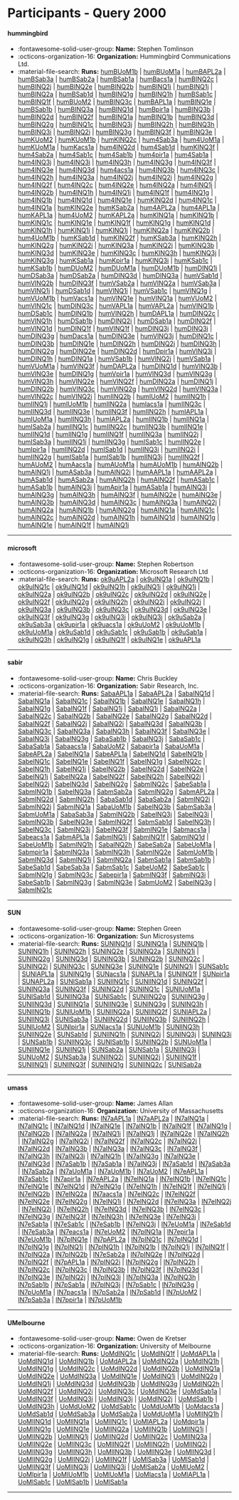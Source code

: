 # Participants - Query 2000 

#### hummingbird
 - :fontawesome-solid-user-group: **Name:** Stephen Tomlinson
 - :octicons-organization-16: **Organization:** Hummingbird Communications Ltd.
 - :material-file-search: **Runs:** [humBUoM1b](./runs.md#humbuom1b) | [humBUoM1a](./runs.md#humbuom1a) | [humBAPL2a](./runs.md#humbapl2a) | [humBSab3a](./runs.md#humbsab3a) | [humBSab2a](./runs.md#humbsab2a) | [humBSab1a](./runs.md#humbsab1a) | [humBacs1a](./runs.md#humbacs1a) | [humBINQ2c](./runs.md#humbinq2c) | [humBINQ2j](./runs.md#humbinq2j) | [humBINQ2e](./runs.md#humbinq2e) | [humBINQ2b](./runs.md#humbinq2b) | [humBINQ1i](./runs.md#humbinq1i) | [humBINQ1j](./runs.md#humbinq1j) | [humBINQ2a](./runs.md#humbinq2a) | [humBSab1d](./runs.md#humbsab1d) | [humBINQ1g](./runs.md#humbinq1g) | [humBINQ1h](./runs.md#humbinq1h) | [humBSab1c](./runs.md#humbsab1c) | [humBINQ1f](./runs.md#humbinq1f) | [humBUoM2](./runs.md#humbuom2) | [humBINQ3c](./runs.md#humbinq3c) | [humBAPL1a](./runs.md#humbapl1a) | [humBINQ1e](./runs.md#humbinq1e) | [humBSab1b](./runs.md#humbsab1b) | [humBINQ3a](./runs.md#humbinq3a) | [humBINQ1d](./runs.md#humbinq1d) | [humBpir1a](./runs.md#humbpir1a) | [humBINQ3b](./runs.md#humbinq3b) | [humBINQ2d](./runs.md#humbinq2d) | [humBINQ2f](./runs.md#humbinq2f) | [humBINQ1a](./runs.md#humbinq1a) | [humBINQ1b](./runs.md#humbinq1b) | [humBINQ3d](./runs.md#humbinq3d) | [humBINQ2g](./runs.md#humbinq2g) | [humBINQ1c](./runs.md#humbinq1c) | [humBINQ3j](./runs.md#humbinq3j) | [humBINQ2h](./runs.md#humbinq2h) | [humBINQ3h](./runs.md#humbinq3h) | [humBINQ3i](./runs.md#humbinq3i) | [humBINQ2i](./runs.md#humbinq2i) | [humBINQ3g](./runs.md#humbinq3g) | [humBINQ3f](./runs.md#humbinq3f) | [humBINQ3e](./runs.md#humbinq3e) | [humKUoM2](./runs.md#humkuom2) | [humKUoM1b](./runs.md#humkuom1b) | [humKINQ2c](./runs.md#humkinq2c) | [hum4Sab3a](./runs.md#hum4sab3a) | [hum4UoM1a](./runs.md#hum4uom1a) | [humKUoM1a](./runs.md#humkuom1a) | [humKacs1a](./runs.md#humkacs1a) | [hum4INQ2d](./runs.md#hum4inq2d) | [hum4Sab1d](./runs.md#hum4sab1d) | [humKINQ3f](./runs.md#humkinq3f) | [hum4Sab2a](./runs.md#hum4sab2a) | [hum4Sab1c](./runs.md#hum4sab1c) | [hum4Sab1b](./runs.md#hum4sab1b) | [hum4pir1a](./runs.md#hum4pir1a) | [hum4Sab1a](./runs.md#hum4sab1a) | [hum4INQ3j](./runs.md#hum4inq3j) | [hum4INQ3i](./runs.md#hum4inq3i) | [hum4INQ3h](./runs.md#hum4inq3h) | [hum4INQ3g](./runs.md#hum4inq3g) | [hum4INQ3f](./runs.md#hum4inq3f) | [hum4INQ3e](./runs.md#hum4inq3e) | [hum4INQ3d](./runs.md#hum4inq3d) | [hum4acs1a](./runs.md#hum4acs1a) | [hum4INQ3b](./runs.md#hum4inq3b) | [hum4INQ3c](./runs.md#hum4inq3c) | [hum4INQ2h](./runs.md#hum4inq2h) | [hum4INQ3a](./runs.md#hum4inq3a) | [hum4INQ2j](./runs.md#hum4inq2j) | [hum4INQ2i](./runs.md#hum4inq2i) | [hum4INQ2g](./runs.md#hum4inq2g) | [hum4INQ2f](./runs.md#hum4inq2f) | [hum4INQ2c](./runs.md#hum4inq2c) | [hum4INQ2e](./runs.md#hum4inq2e) | [hum4INQ2a](./runs.md#hum4inq2a) | [hum4INQ1j](./runs.md#hum4inq1j) | [hum4INQ2b](./runs.md#hum4inq2b) | [hum4INQ1h](./runs.md#hum4inq1h) | [hum4INQ1i](./runs.md#hum4inq1i) | [hum4INQ1f](./runs.md#hum4inq1f) | [hum4INQ1g](./runs.md#hum4inq1g) | [hum4INQ1b](./runs.md#hum4inq1b) | [hum4INQ1d](./runs.md#hum4inq1d) | [hum4INQ1e](./runs.md#hum4inq1e) | [humKINQ2d](./runs.md#humkinq2d) | [hum4INQ1c](./runs.md#hum4inq1c) | [hum4INQ1a](./runs.md#hum4inq1a) | [humKINQ2e](./runs.md#humkinq2e) | [humKSab2a](./runs.md#humksab2a) | [hum4APL2a](./runs.md#hum4apl2a) | [hum4APL1a](./runs.md#hum4apl1a) | [humKAPL1a](./runs.md#humkapl1a) | [hum4UoM2](./runs.md#hum4uom2) | [humKAPL2a](./runs.md#humkapl2a) | [humKINQ1a](./runs.md#humkinq1a) | [humKINQ1b](./runs.md#humkinq1b) | [humKINQ1c](./runs.md#humkinq1c) | [humKINQ1e](./runs.md#humkinq1e) | [humKINQ1f](./runs.md#humkinq1f) | [humKINQ1g](./runs.md#humkinq1g) | [humKINQ1d](./runs.md#humkinq1d) | [humKINQ1h](./runs.md#humkinq1h) | [humKINQ1i](./runs.md#humkinq1i) | [humKINQ1j](./runs.md#humkinq1j) | [humKINQ2a](./runs.md#humkinq2a) | [humKINQ2b](./runs.md#humkinq2b) | [hum4UoM1b](./runs.md#hum4uom1b) | [humKSab1d](./runs.md#humksab1d) | [humKINQ2f](./runs.md#humkinq2f) | [humKSab3a](./runs.md#humksab3a) | [humKINQ2h](./runs.md#humkinq2h) | [humKINQ2g](./runs.md#humkinq2g) | [humKINQ2i](./runs.md#humkinq2i) | [humKINQ3a](./runs.md#humkinq3a) | [humKINQ2j](./runs.md#humkinq2j) | [humKINQ3b](./runs.md#humkinq3b) | [humKINQ3d](./runs.md#humkinq3d) | [humKINQ3e](./runs.md#humkinq3e) | [humKINQ3c](./runs.md#humkinq3c) | [humKINQ3h](./runs.md#humkinq3h) | [humKINQ3j](./runs.md#humkinq3j) | [humKINQ3g](./runs.md#humkinq3g) | [humKSab1a](./runs.md#humksab1a) | [humKpir1a](./runs.md#humkpir1a) | [humKINQ3i](./runs.md#humkinq3i) | [humKSab1c](./runs.md#humksab1c) | [humKSab1b](./runs.md#humksab1b) | [humDUoM2](./runs.md#humduom2) | [humDUoM1a](./runs.md#humduom1a) | [humDUoM1b](./runs.md#humduom1b) | [humDINQ1i](./runs.md#humdinq1i) | [humDSab3a](./runs.md#humdsab3a) | [humDSab2a](./runs.md#humdsab2a) | [humDINQ3d](./runs.md#humdinq3d) | [humDINQ3a](./runs.md#humdinq3a) | [humVSab1d](./runs.md#humvsab1d) | [humVINQ2b](./runs.md#humvinq2b) | [humDINQ3f](./runs.md#humdinq3f) | [humVSab2a](./runs.md#humvsab2a) | [humVINQ2a](./runs.md#humvinq2a) | [humVSab3a](./runs.md#humvsab3a) | [humVINQ1j](./runs.md#humvinq1j) | [humDSab1d](./runs.md#humdsab1d) | [humVINQ1i](./runs.md#humvinq1i) | [humVSab1c](./runs.md#humvsab1c) | [humVINQ1g](./runs.md#humvinq1g) | [humVUoM1b](./runs.md#humvuom1b) | [humVacs1a](./runs.md#humvacs1a) | [humVINQ1e](./runs.md#humvinq1e) | [humVINQ1a](./runs.md#humvinq1a) | [humVUoM2](./runs.md#humvuom2) | [humVINQ1c](./runs.md#humvinq1c) | [humDINQ3c](./runs.md#humdinq3c) | [humVAPL1a](./runs.md#humvapl1a) | [humVAPL2a](./runs.md#humvapl2a) | [humVINQ1b](./runs.md#humvinq1b) | [humDSab1c](./runs.md#humdsab1c) | [humDINQ1b](./runs.md#humdinq1b) | [humVINQ2h](./runs.md#humvinq2h) | [humDAPL1a](./runs.md#humdapl1a) | [humDINQ2c](./runs.md#humdinq2c) | [humVINQ1h](./runs.md#humvinq1h) | [humDSab1b](./runs.md#humdsab1b) | [humDINQ2i](./runs.md#humdinq2i) | [humDSab1a](./runs.md#humdsab1a) | [humDINQ2f](./runs.md#humdinq2f) | [humVINQ1d](./runs.md#humvinq1d) | [humDINQ1f](./runs.md#humdinq1f) | [humVINQ1f](./runs.md#humvinq1f) | [humDINQ3j](./runs.md#humdinq3j) | [humDINQ3i](./runs.md#humdinq3i) | [humDINQ3g](./runs.md#humdinq3g) | [humDacs1a](./runs.md#humdacs1a) | [humDINQ3e](./runs.md#humdinq3e) | [humVINQ3j](./runs.md#humvinq3j) | [humDINQ1c](./runs.md#humdinq1c) | [humDINQ3b](./runs.md#humdinq3b) | [humDINQ1e](./runs.md#humdinq1e) | [humDINQ2h](./runs.md#humdinq2h) | [humDINQ2j](./runs.md#humdinq2j) | [humDINQ3h](./runs.md#humdinq3h) | [humDINQ2g](./runs.md#humdinq2g) | [humDINQ2e](./runs.md#humdinq2e) | [humDINQ2d](./runs.md#humdinq2d) | [humDpir1a](./runs.md#humdpir1a) | [humVINQ3i](./runs.md#humvinq3i) | [humDINQ1h](./runs.md#humdinq1h) | [humDINQ1a](./runs.md#humdinq1a) | [humVSab1b](./runs.md#humvsab1b) | [humVINQ2j](./runs.md#humvinq2j) | [humVSab1a](./runs.md#humvsab1a) | [humVUoM1a](./runs.md#humvuom1a) | [humVINQ3f](./runs.md#humvinq3f) | [humDAPL2a](./runs.md#humdapl2a) | [humDINQ1d](./runs.md#humdinq1d) | [humVINQ3b](./runs.md#humvinq3b) | [humVINQ3e](./runs.md#humvinq3e) | [humDINQ1g](./runs.md#humdinq1g) | [humVpir1a](./runs.md#humvpir1a) | [humVINQ3d](./runs.md#humvinq3d) | [humVINQ3g](./runs.md#humvinq3g) | [humVINQ3h](./runs.md#humvinq3h) | [humVINQ2e](./runs.md#humvinq2e) | [humVINQ2f](./runs.md#humvinq2f) | [humDINQ2a](./runs.md#humdinq2a) | [humDINQ1j](./runs.md#humdinq1j) | [humDINQ2b](./runs.md#humdinq2b) | [humVINQ3c](./runs.md#humvinq3c) | [humVINQ2g](./runs.md#humvinq2g) | [humVINQ2d](./runs.md#humvinq2d) | [humVINQ3a](./runs.md#humvinq3a) | [humVINQ2c](./runs.md#humvinq2c) | [humVINQ2i](./runs.md#humvinq2i) | [humIINQ2b](./runs.md#humiinq2b) | [humIUoM2](./runs.md#humiuom2) | [humIINQ1h](./runs.md#humiinq1h) | [humIINQ1j](./runs.md#humiinq1j) | [humIUoM1b](./runs.md#humiuom1b) | [humIINQ2a](./runs.md#humiinq2a) | [humIacs1a](./runs.md#humiacs1a) | [humIINQ3c](./runs.md#humiinq3c) | [humIINQ3d](./runs.md#humiinq3d) | [humIINQ3e](./runs.md#humiinq3e) | [humIINQ3f](./runs.md#humiinq3f) | [humIINQ2h](./runs.md#humiinq2h) | [humIAPL1a](./runs.md#humiapl1a) | [humIUoM1a](./runs.md#humiuom1a) | [humIINQ3h](./runs.md#humiinq3h) | [humIAPL2a](./runs.md#humiapl2a) | [humIINQ1b](./runs.md#humiinq1b) | [humIINQ1a](./runs.md#humiinq1a) | [humISab2a](./runs.md#humisab2a) | [humIINQ1c](./runs.md#humiinq1c) | [humIINQ2c](./runs.md#humiinq2c) | [humIINQ3b](./runs.md#humiinq3b) | [humIINQ1e](./runs.md#humiinq1e) | [humIINQ1d](./runs.md#humiinq1d) | [humIINQ1g](./runs.md#humiinq1g) | [humIINQ1f](./runs.md#humiinq1f) | [humIINQ3a](./runs.md#humiinq3a) | [humIINQ2j](./runs.md#humiinq2j) | [humISab3a](./runs.md#humisab3a) | [humIINQ1i](./runs.md#humiinq1i) | [humIINQ3g](./runs.md#humiinq3g) | [humISab1c](./runs.md#humisab1c) | [humIINQ2e](./runs.md#humiinq2e) | [humIpir1a](./runs.md#humipir1a) | [humIINQ2d](./runs.md#humiinq2d) | [humISab1d](./runs.md#humisab1d) | [humIINQ3i](./runs.md#humiinq3i) | [humIINQ2i](./runs.md#humiinq2i) | [humIINQ2g](./runs.md#humiinq2g) | [humISab1a](./runs.md#humisab1a) | [humISab1b](./runs.md#humisab1b) | [humIINQ3j](./runs.md#humiinq3j) | [humIINQ2f](./runs.md#humiinq2f) | [humAUoM2](./runs.md#humauom2) | [humAacs1a](./runs.md#humaacs1a) | [humAUoM1a](./runs.md#humauom1a) | [humAUoM1b](./runs.md#humauom1b) | [humAINQ2b](./runs.md#humainq2b) | [humAINQ1j](./runs.md#humainq1j) | [humASab3a](./runs.md#humasab3a) | [humAINQ2i](./runs.md#humainq2i) | [humAAPL1a](./runs.md#humaapl1a) | [humAAPL2a](./runs.md#humaapl2a) | [humASab1d](./runs.md#humasab1d) | [humASab2a](./runs.md#humasab2a) | [humAINQ2h](./runs.md#humainq2h) | [humAINQ2f](./runs.md#humainq2f) | [humASab1c](./runs.md#humasab1c) | [humASab1b](./runs.md#humasab1b) | [humAINQ3j](./runs.md#humainq3j) | [humApir1a](./runs.md#humapir1a) | [humASab1a](./runs.md#humasab1a) | [humAINQ3i](./runs.md#humainq3i) | [humAINQ3g](./runs.md#humainq3g) | [humAINQ3h](./runs.md#humainq3h) | [humAINQ3f](./runs.md#humainq3f) | [humAINQ2e](./runs.md#humainq2e) | [humAINQ3e](./runs.md#humainq3e) | [humAINQ3b](./runs.md#humainq3b) | [humAINQ3d](./runs.md#humainq3d) | [humAINQ3c](./runs.md#humainq3c) | [humAINQ3a](./runs.md#humainq3a) | [humAINQ2j](./runs.md#humainq2j) | [humAINQ2a](./runs.md#humainq2a) | [humAINQ1b](./runs.md#humainq1b) | [humAINQ2g](./runs.md#humainq2g) | [humAINQ1a](./runs.md#humainq1a) | [humAINQ1c](./runs.md#humainq1c) | [humAINQ2c](./runs.md#humainq2c) | [humAINQ2d](./runs.md#humainq2d) | [humAINQ1h](./runs.md#humainq1h) | [humAINQ1d](./runs.md#humainq1d) | [humAINQ1g](./runs.md#humainq1g) | [humAINQ1e](./runs.md#humainq1e) | [humAINQ1f](./runs.md#humainq1f) | [humAINQ1i](./runs.md#humainq1i)

---
#### microsoft
 - :fontawesome-solid-user-group: **Name:** Stephen Robertson
 - :octicons-organization-16: **Organization:** Microsoft Research Ltd
 - :material-file-search: **Runs:** [ok9uAPL2a](./runs.md#ok9uapl2a) | [ok9uINQ1a](./runs.md#ok9uinq1a) | [ok9uINQ1b](./runs.md#ok9uinq1b) | [ok9uINQ1c](./runs.md#ok9uinq1c) | [ok9uINQ1d](./runs.md#ok9uinq1d) | [ok9uINQ1h](./runs.md#ok9uinq1h) | [ok9uINQ1i](./runs.md#ok9uinq1i) | [ok9uINQ1j](./runs.md#ok9uinq1j) | [ok9uINQ2a](./runs.md#ok9uinq2a) | [ok9uINQ2b](./runs.md#ok9uinq2b) | [ok9uINQ2c](./runs.md#ok9uinq2c) | [ok9uINQ2d](./runs.md#ok9uinq2d) | [ok9uINQ2e](./runs.md#ok9uinq2e) | [ok9uINQ2f](./runs.md#ok9uinq2f) | [ok9uINQ2g](./runs.md#ok9uinq2g) | [ok9uINQ2h](./runs.md#ok9uinq2h) | [ok9uINQ2i](./runs.md#ok9uinq2i) | [ok9uINQ2j](./runs.md#ok9uinq2j) | [ok9uINQ3a](./runs.md#ok9uinq3a) | [ok9uINQ3b](./runs.md#ok9uinq3b) | [ok9uINQ3c](./runs.md#ok9uinq3c) | [ok9uINQ3d](./runs.md#ok9uinq3d) | [ok9uINQ3e](./runs.md#ok9uinq3e) | [ok9uINQ3f](./runs.md#ok9uinq3f) | [ok9uINQ3g](./runs.md#ok9uinq3g) | [ok9uINQ3i](./runs.md#ok9uinq3i) | [ok9uINQ3j](./runs.md#ok9uinq3j) | [ok9uSab2a](./runs.md#ok9usab2a) | [ok9uSab3a](./runs.md#ok9usab3a) | [ok9upir1a](./runs.md#ok9upir1a) | [ok9uacs1a](./runs.md#ok9uacs1a) | [ok9uUoM2](./runs.md#ok9uuom2) | [ok9uUoM1b](./runs.md#ok9uuom1b) | [ok9uUoM1a](./runs.md#ok9uuom1a) | [ok9uSab1d](./runs.md#ok9usab1d) | [ok9uSab1c](./runs.md#ok9usab1c) | [ok9uSab1b](./runs.md#ok9usab1b) | [ok9uSab1a](./runs.md#ok9usab1a) | [ok9uINQ3h](./runs.md#ok9uinq3h) | [ok9uINQ1g](./runs.md#ok9uinq1g) | [ok9uINQ1f](./runs.md#ok9uinq1f) | [ok9uINQ1e](./runs.md#ok9uinq1e) | [ok9uAPL1a](./runs.md#ok9uapl1a)

---
#### sabir
 - :fontawesome-solid-user-group: **Name:** Chris Buckley
 - :octicons-organization-16: **Organization:** Sabir Research, Inc.
 - :material-file-search: **Runs:** [SabaAPL1a](./runs.md#sabaapl1a) | [SabaAPL2a](./runs.md#sabaapl2a) | [SabaINQ1d](./runs.md#sabainq1d) | [SabaINQ1a](./runs.md#sabainq1a) | [SabaINQ1c](./runs.md#sabainq1c) | [SabaINQ1b](./runs.md#sabainq1b) | [SabaINQ1e](./runs.md#sabainq1e) | [SabaINQ1h](./runs.md#sabainq1h) | [SabaINQ1g](./runs.md#sabainq1g) | [SabaINQ1f](./runs.md#sabainq1f) | [SabaINQ1j](./runs.md#sabainq1j) | [SabaINQ1i](./runs.md#sabainq1i) | [SabaINQ2a](./runs.md#sabainq2a) | [SabaINQ2c](./runs.md#sabainq2c) | [SabaINQ2b](./runs.md#sabainq2b) | [SabaINQ2e](./runs.md#sabainq2e) | [SabaINQ2g](./runs.md#sabainq2g) | [SabaINQ2d](./runs.md#sabainq2d) | [SabaINQ2f](./runs.md#sabainq2f) | [SabaINQ2j](./runs.md#sabainq2j) | [SabaINQ2i](./runs.md#sabainq2i) | [SabaINQ3d](./runs.md#sabainq3d) | [SabaINQ3b](./runs.md#sabainq3b) | [SabaINQ3c](./runs.md#sabainq3c) | [SabaINQ3a](./runs.md#sabainq3a) | [SabaINQ3h](./runs.md#sabainq3h) | [SabaINQ3f](./runs.md#sabainq3f) | [SabaINQ3e](./runs.md#sabainq3e) | [SabaINQ3i](./runs.md#sabainq3i) | [SabaINQ3g](./runs.md#sabainq3g) | [SabaSab1b](./runs.md#sabasab1b) | [SabaINQ3j](./runs.md#sabainq3j) | [SabaSab1c](./runs.md#sabasab1c) | [SabaSab1a](./runs.md#sabasab1a) | [Sabaacs1a](./runs.md#sabaacs1a) | [SabaUoM2](./runs.md#sabauom2) | [Sabapir1a](./runs.md#sabapir1a) | [SabaUoM1a](./runs.md#sabauom1a) | [SabeAPL2a](./runs.md#sabeapl2a) | [SabeINQ1a](./runs.md#sabeinq1a) | [SabeAPL1a](./runs.md#sabeapl1a) | [SabeINQ1d](./runs.md#sabeinq1d) | [SabeINQ1b](./runs.md#sabeinq1b) | [SabeINQ1c](./runs.md#sabeinq1c) | [SabeINQ1e](./runs.md#sabeinq1e) | [SabeINQ1f](./runs.md#sabeinq1f) | [SabeINQ1g](./runs.md#sabeinq1g) | [SabeINQ2c](./runs.md#sabeinq2c) | [SabeINQ1h](./runs.md#sabeinq1h) | [SabeINQ1i](./runs.md#sabeinq1i) | [SabeINQ2b](./runs.md#sabeinq2b) | [SabeINQ2d](./runs.md#sabeinq2d) | [SabeINQ2e](./runs.md#sabeinq2e) | [SabeINQ1j](./runs.md#sabeinq1j) | [SabeINQ2a](./runs.md#sabeinq2a) | [SabeINQ2f](./runs.md#sabeinq2f) | [SabeINQ2h](./runs.md#sabeinq2h) | [SabeINQ2i](./runs.md#sabeinq2i) | [SabeINQ2j](./runs.md#sabeinq2j) | [SabeINQ3d](./runs.md#sabeinq3d) | [SabeINQ2g](./runs.md#sabeinq2g) | [SabmINQ2c](./runs.md#sabminq2c) | [SabeSab1a](./runs.md#sabesab1a) | [SabmINQ1b](./runs.md#sabminq1b) | [SabeINQ3a](./runs.md#sabeinq3a) | [SabmSab2a](./runs.md#sabmsab2a) | [SabmINQ2g](./runs.md#sabminq2g) | [SabmAPL2a](./runs.md#sabmapl2a) | [SabmINQ2d](./runs.md#sabminq2d) | [SabmINQ2h](./runs.md#sabminq2h) | [SabaSab1d](./runs.md#sabasab1d) | [SabaSab2a](./runs.md#sabasab2a) | [SabmINQ2i](./runs.md#sabminq2i) | [SabmINQ2j](./runs.md#sabminq2j) | [SabmINQ1a](./runs.md#sabminq1a) | [SabaUoM1b](./runs.md#sabauom1b) | [SabeINQ3b](./runs.md#sabeinq3b) | [SabmSab3a](./runs.md#sabmsab3a) | [SabmUoM1a](./runs.md#sabmuom1a) | [SabaSab3a](./runs.md#sabasab3a) | [SabmINQ2b](./runs.md#sabminq2b) | [SabeINQ3j](./runs.md#sabeinq3j) | [SabeINQ3i](./runs.md#sabeinq3i) | [SabmINQ3b](./runs.md#sabminq3b) | [SabeINQ3e](./runs.md#sabeinq3e) | [SabmINQ2f](./runs.md#sabminq2f) | [SabmSab1d](./runs.md#sabmsab1d) | [SabeINQ3h](./runs.md#sabeinq3h) | [SabeINQ3c](./runs.md#sabeinq3c) | [SabmINQ3j](./runs.md#sabminq3j) | [SabeINQ3f](./runs.md#sabeinq3f) | [SabmINQ1e](./runs.md#sabminq1e) | [Sabmacs1a](./runs.md#sabmacs1a) | [Sabeacs1a](./runs.md#sabeacs1a) | [SabmAPL1a](./runs.md#sabmapl1a) | [SabmINQ1j](./runs.md#sabminq1j) | [SabmINQ1f](./runs.md#sabminq1f) | [SabmINQ1d](./runs.md#sabminq1d) | [SabeUoM1b](./runs.md#sabeuom1b) | [SabmINQ1h](./runs.md#sabminq1h) | [SabaINQ2h](./runs.md#sabainq2h) | [SabeSab2a](./runs.md#sabesab2a) | [SabeUoM1a](./runs.md#sabeuom1a) | [Sabmpir1a](./runs.md#sabmpir1a) | [SabmINQ3a](./runs.md#sabminq3a) | [SabmINQ3h](./runs.md#sabminq3h) | [SabmINQ2e](./runs.md#sabminq2e) | [SabmUoM1b](./runs.md#sabmuom1b) | [SabmINQ3d](./runs.md#sabminq3d) | [SabmINQ1i](./runs.md#sabminq1i) | [SabmINQ2a](./runs.md#sabminq2a) | [SabmSab1a](./runs.md#sabmsab1a) | [SabmSab1b](./runs.md#sabmsab1b) | [SabeSab1d](./runs.md#sabesab1d) | [SabeSab3a](./runs.md#sabesab3a) | [SabmSab1c](./runs.md#sabmsab1c) | [SabeUoM2](./runs.md#sabeuom2) | [SabeSab1c](./runs.md#sabesab1c) | [SabmINQ1g](./runs.md#sabminq1g) | [SabmINQ3c](./runs.md#sabminq3c) | [Sabepir1a](./runs.md#sabepir1a) | [SabmINQ3f](./runs.md#sabminq3f) | [SabmINQ3i](./runs.md#sabminq3i) | [SabeSab1b](./runs.md#sabesab1b) | [SabmINQ3g](./runs.md#sabminq3g) | [SabmINQ3e](./runs.md#sabminq3e) | [SabmUoM2](./runs.md#sabmuom2) | [SabeINQ3g](./runs.md#sabeinq3g) | [SabmINQ1c](./runs.md#sabminq1c)

---
#### SUN
 - :fontawesome-solid-user-group: **Name:** Stephen Green
 - :octicons-organization-16: **Organization:** Sun Microsystems
 - :material-file-search: **Runs:** [SUNINQ1d](./runs.md#suninq1d) | [SUNINQ1a](./runs.md#suninq1a) | [SUNINQ1b](./runs.md#suninq1b) | [SUNINQ1h](./runs.md#suninq1h) | [SUNINQ2h](./runs.md#suninq2h) | [SUNINQ2e](./runs.md#suninq2e) | [SUNINQ2a](./runs.md#suninq2a) | [SUNINQ1i](./runs.md#suninq1i) | [SUNINQ2g](./runs.md#suninq2g) | [SUNINQ3d](./runs.md#suninq3d) | [SUNINQ3b](./runs.md#suninq3b) | [SUNINQ2b](./runs.md#suninq2b) | [SUNINQ2c](./runs.md#suninq2c) | [SUNINQ2i](./runs.md#suninq2i) | [SUNINQ3c](./runs.md#suninq3c) | [SUNINQ3e](./runs.md#suninq3e) | [SUNINQ1e](./runs.md#suninq1e) | [SUNINQ1j](./runs.md#suninq1j) | [SUNSab1c](./runs.md#sunsab1c) | [SUNlAPL1a](./runs.md#sunlapl1a) | [SUNINQ1g](./runs.md#suninq1g) | [SUNacs1a](./runs.md#sunacs1a) | [SUNAPL1a](./runs.md#sunapl1a) | [SUNINQ1f](./runs.md#suninq1f) | [SUNpir1a](./runs.md#sunpir1a) | [SUNAPL2a](./runs.md#sunapl2a) | [SUNlSab1a](./runs.md#sunlsab1a) | [SUNlINQ1c](./runs.md#sunlinq1c) | [SUNlINQ1d](./runs.md#sunlinq1d) | [SUNINQ2f](./runs.md#suninq2f) | [SUNINQ3a](./runs.md#suninq3a) | [SUNINQ3f](./runs.md#suninq3f) | [SUNINQ2d](./runs.md#suninq2d) | [SUNINQ1c](./runs.md#suninq1c) | [SUNlUoM1a](./runs.md#sunluom1a) | [SUNlSab1d](./runs.md#sunlsab1d) | [SUNlINQ3a](./runs.md#sunlinq3a) | [SUNlSab1c](./runs.md#sunlsab1c) | [SUNlINQ2g](./runs.md#sunlinq2g) | [SUNlINQ3g](./runs.md#sunlinq3g) | [SUNlINQ3d](./runs.md#sunlinq3d) | [SUNlINQ1a](./runs.md#sunlinq1a) | [SUNlINQ3e](./runs.md#sunlinq3e) | [SUNINQ3g](./runs.md#suninq3g) | [SUNINQ3h](./runs.md#suninq3h) | [SUNlINQ1b](./runs.md#sunlinq1b) | [SUNlUoM1b](./runs.md#sunluom1b) | [SUNlINQ2a](./runs.md#sunlinq2a) | [SUNlINQ2f](./runs.md#sunlinq2f) | [SUNlAPL2a](./runs.md#sunlapl2a) | [SUNlINQ3i](./runs.md#sunlinq3i) | [SUNlSab3a](./runs.md#sunlsab3a) | [SUNlINQ2d](./runs.md#sunlinq2d) | [SUNlINQ3b](./runs.md#sunlinq3b) | [SUNlINQ2h](./runs.md#sunlinq2h) | [SUNlUoM2](./runs.md#sunluom2) | [SUNlpir1a](./runs.md#sunlpir1a) | [SUNlacs1a](./runs.md#sunlacs1a) | [SUNUoM1b](./runs.md#sunuom1b) | [SUNlINQ3h](./runs.md#sunlinq3h) | [SUNlINQ2e](./runs.md#sunlinq2e) | [SUNSab1d](./runs.md#sunsab1d) | [SUNlINQ1h](./runs.md#sunlinq1h) | [SUNINQ2j](./runs.md#suninq2j) | [SUNINQ3j](./runs.md#suninq3j) | [SUNINQ3i](./runs.md#suninq3i) | [SUNSab1b](./runs.md#sunsab1b) | [SUNlINQ3c](./runs.md#sunlinq3c) | [SUNlSab1b](./runs.md#sunlsab1b) | [SUNlINQ2b](./runs.md#sunlinq2b) | [SUNUoM1a](./runs.md#sunuom1a) | [SUNlINQ1e](./runs.md#sunlinq1e) | [SUNlINQ1j](./runs.md#sunlinq1j) | [SUNSab2a](./runs.md#sunsab2a) | [SUNSab1a](./runs.md#sunsab1a) | [SUNlINQ3j](./runs.md#sunlinq3j) | [SUNUoM2](./runs.md#sunuom2) | [SUNSab3a](./runs.md#sunsab3a) | [SUNlINQ2i](./runs.md#sunlinq2i) | [SUNlINQ2j](./runs.md#sunlinq2j) | [SUNlINQ1f](./runs.md#sunlinq1f) | [SUNlINQ1i](./runs.md#sunlinq1i) | [SUNlINQ3f](./runs.md#sunlinq3f) | [SUNlINQ1g](./runs.md#sunlinq1g) | [SUNlINQ2c](./runs.md#sunlinq2c) | [SUNlSab2a](./runs.md#sunlsab2a)

---
#### umass
 - :fontawesome-solid-user-group: **Name:** James Allan
 - :octicons-organization-16: **Organization:** University of Massachusetts
 - :material-file-search: **Runs:** [IN7aAPL1a](./runs.md#in7aapl1a) | [IN7aAPL2a](./runs.md#in7aapl2a) | [IN7aINQ1a](./runs.md#in7ainq1a) | [IN7aINQ1c](./runs.md#in7ainq1c) | [IN7aINQ1d](./runs.md#in7ainq1d) | [IN7aINQ1e](./runs.md#in7ainq1e) | [IN7aINQ1b](./runs.md#in7ainq1b) | [IN7aINQ1f](./runs.md#in7ainq1f) | [IN7aINQ1g](./runs.md#in7ainq1g) | [IN7aINQ2b](./runs.md#in7ainq2b) | [IN7aINQ2a](./runs.md#in7ainq2a) | [IN7aINQ1i](./runs.md#in7ainq1i) | [IN7aINQ1j](./runs.md#in7ainq1j) | [IN7aINQ2e](./runs.md#in7ainq2e) | [IN7aINQ2h](./runs.md#in7ainq2h) | [IN7aINQ2g](./runs.md#in7ainq2g) | [IN7aINQ2i](./runs.md#in7ainq2i) | [IN7aINQ2f](./runs.md#in7ainq2f) | [IN7aINQ2c](./runs.md#in7ainq2c) | [IN7aINQ2j](./runs.md#in7ainq2j) | [IN7aINQ2d](./runs.md#in7ainq2d) | [IN7aINQ3b](./runs.md#in7ainq3b) | [IN7aINQ3a](./runs.md#in7ainq3a) | [IN7aINQ3c](./runs.md#in7ainq3c) | [IN7aINQ3f](./runs.md#in7ainq3f) | [IN7aINQ3h](./runs.md#in7ainq3h) | [IN7aINQ3i](./runs.md#in7ainq3i) | [IN7aINQ1h](./runs.md#in7ainq1h) | [IN7aINQ3g](./runs.md#in7ainq3g) | [IN7aINQ3e](./runs.md#in7ainq3e) | [IN7aINQ3d](./runs.md#in7ainq3d) | [IN7aSab1b](./runs.md#in7asab1b) | [IN7aSab1a](./runs.md#in7asab1a) | [IN7aINQ3j](./runs.md#in7ainq3j) | [IN7aSab1d](./runs.md#in7asab1d) | [IN7aSab3a](./runs.md#in7asab3a) | [IN7aSab2a](./runs.md#in7asab2a) | [IN7aUoM1a](./runs.md#in7auom1a) | [IN7aUoM1b](./runs.md#in7auom1b) | [IN7aUoM2](./runs.md#in7auom2) | [IN7eAPL1a](./runs.md#in7eapl1a) | [IN7aSab1c](./runs.md#in7asab1c) | [IN7apir1a](./runs.md#in7apir1a) | [IN7eAPL2a](./runs.md#in7eapl2a) | [IN7eINQ1a](./runs.md#in7einq1a) | [IN7eINQ1b](./runs.md#in7einq1b) | [IN7eINQ1c](./runs.md#in7einq1c) | [IN7eINQ1e](./runs.md#in7einq1e) | [IN7eINQ1d](./runs.md#in7einq1d) | [IN7eINQ1g](./runs.md#in7einq1g) | [IN7eINQ1h](./runs.md#in7einq1h) | [IN7eINQ1f](./runs.md#in7einq1f) | [IN7eINQ1j](./runs.md#in7einq1j) | [IN7eINQ2b](./runs.md#in7einq2b) | [IN7eINQ2a](./runs.md#in7einq2a) | [IN7aacs1a](./runs.md#in7aacs1a) | [IN7eINQ2c](./runs.md#in7einq2c) | [IN7eINQ2f](./runs.md#in7einq2f) | [IN7eINQ2e](./runs.md#in7einq2e) | [IN7eINQ2g](./runs.md#in7einq2g) | [IN7eINQ1i](./runs.md#in7einq1i) | [IN7eINQ2d](./runs.md#in7einq2d) | [IN7eINQ3a](./runs.md#in7einq3a) | [IN7eINQ2j](./runs.md#in7einq2j) | [IN7eINQ2i](./runs.md#in7einq2i) | [IN7eINQ2h](./runs.md#in7einq2h) | [IN7eINQ3d](./runs.md#in7einq3d) | [IN7eINQ3b](./runs.md#in7einq3b) | [IN7eINQ3c](./runs.md#in7einq3c) | [IN7eINQ3g](./runs.md#in7einq3g) | [IN7eINQ3f](./runs.md#in7einq3f) | [IN7eINQ3h](./runs.md#in7einq3h) | [IN7eINQ3e](./runs.md#in7einq3e) | [IN7eINQ3i](./runs.md#in7einq3i) | [IN7eSab1a](./runs.md#in7esab1a) | [IN7eSab1c](./runs.md#in7esab1c) | [IN7eSab1b](./runs.md#in7esab1b) | [IN7eINQ3j](./runs.md#in7einq3j) | [IN7eUoM1a](./runs.md#in7euom1a) | [IN7eSab1d](./runs.md#in7esab1d) | [IN7eSab3a](./runs.md#in7esab3a) | [IN7eacs1a](./runs.md#in7eacs1a) | [IN7eUoM2](./runs.md#in7euom2) | [IN7pINQ1a](./runs.md#in7pinq1a) | [IN7epir1a](./runs.md#in7epir1a) | [IN7eUoM1b](./runs.md#in7euom1b) | [IN7pINQ1e](./runs.md#in7pinq1e) | [IN7pAPL2a](./runs.md#in7papl2a) | [IN7pINQ1c](./runs.md#in7pinq1c) | [IN7pINQ1d](./runs.md#in7pinq1d) | [IN7pINQ1g](./runs.md#in7pinq1g) | [IN7pINQ1i](./runs.md#in7pinq1i) | [IN7pINQ1h](./runs.md#in7pinq1h) | [IN7pINQ1b](./runs.md#in7pinq1b) | [IN7pINQ1j](./runs.md#in7pinq1j) | [IN7pINQ1f](./runs.md#in7pinq1f) | [IN7pINQ2a](./runs.md#in7pinq2a) | [IN7pINQ2b](./runs.md#in7pinq2b) | [IN7eSab2a](./runs.md#in7esab2a) | [IN7pINQ2e](./runs.md#in7pinq2e) | [IN7pINQ2d](./runs.md#in7pinq2d) | [IN7pINQ2f](./runs.md#in7pinq2f) | [IN7pAPL1a](./runs.md#in7papl1a) | [IN7pINQ2i](./runs.md#in7pinq2i) | [IN7pINQ2g](./runs.md#in7pinq2g) | [IN7pINQ2h](./runs.md#in7pinq2h) | [IN7pINQ2c](./runs.md#in7pinq2c) | [IN7pINQ3c](./runs.md#in7pinq3c) | [IN7pINQ3b](./runs.md#in7pinq3b) | [IN7pINQ3f](./runs.md#in7pinq3f) | [IN7pINQ3d](./runs.md#in7pinq3d) | [IN7pINQ3e](./runs.md#in7pinq3e) | [IN7pINQ2j](./runs.md#in7pinq2j) | [IN7pINQ3i](./runs.md#in7pinq3i) | [IN7pINQ3a](./runs.md#in7pinq3a) | [IN7pINQ3h](./runs.md#in7pinq3h) | [IN7pSab1b](./runs.md#in7psab1b) | [IN7pSab1a](./runs.md#in7psab1a) | [IN7pINQ3j](./runs.md#in7pinq3j) | [IN7pSab1c](./runs.md#in7psab1c) | [IN7pINQ3g](./runs.md#in7pinq3g) | [IN7pUoM1a](./runs.md#in7puom1a) | [IN7pacs1a](./runs.md#in7pacs1a) | [IN7pSab2a](./runs.md#in7psab2a) | [IN7pSab1d](./runs.md#in7psab1d) | [IN7pUoM2](./runs.md#in7puom2) | [IN7pSab3a](./runs.md#in7psab3a) | [IN7ppir1a](./runs.md#in7ppir1a) | [IN7pUoM1b](./runs.md#in7puom1b)

---
#### UMelbourne
 - :fontawesome-solid-user-group: **Name:** Owen de Kretser
 - :octicons-organization-16: **Organization:** University of Melbourne
 - :material-file-search: **Runs:** [UoMdINQ1c](./runs.md#uomdinq1c) | [UoMdINQ1f](./runs.md#uomdinq1f) | [UoMdAPL1a](./runs.md#uomdapl1a) | [UoMdINQ1d](./runs.md#uomdinq1d) | [UoMdINQ1b](./runs.md#uomdinq1b) | [UoMdAPL2a](./runs.md#uomdapl2a) | [UoMdINQ2a](./runs.md#uomdinq2a) | [UoMdINQ1h](./runs.md#uomdinq1h) | [UoMdINQ1g](./runs.md#uomdinq1g) | [UoMdINQ2c](./runs.md#uomdinq2c) | [UoMdINQ2d](./runs.md#uomdinq2d) | [UoMdINQ2b](./runs.md#uomdinq2b) | [UoMdINQ1a](./runs.md#uomdinq1a) | [UoMdINQ2e](./runs.md#uomdinq2e) | [UoMdINQ3a](./runs.md#uomdinq3a) | [UoMdINQ1e](./runs.md#uomdinq1e) | [UoMdINQ1i](./runs.md#uomdinq1i) | [UoMdINQ2g](./runs.md#uomdinq2g) | [UoMdINQ1j](./runs.md#uomdinq1j) | [UoMdINQ3d](./runs.md#uomdinq3d) | [UoMdINQ3b](./runs.md#uomdinq3b) | [UoMdINQ3g](./runs.md#uomdinq3g) | [UoMdINQ2h](./runs.md#uomdinq2h) | [UoMdINQ2f](./runs.md#uomdinq2f) | [UoMdINQ2i](./runs.md#uomdinq2i) | [UoMdINQ3c](./runs.md#uomdinq3c) | [UoMdINQ3e](./runs.md#uomdinq3e) | [UoMdSab1a](./runs.md#uomdsab1a) | [UoMdINQ3f](./runs.md#uomdinq3f) | [UoMdINQ3i](./runs.md#uomdinq3i) | [UoMdINQ3j](./runs.md#uomdinq3j) | [UoMdINQ2j](./runs.md#uomdinq2j) | [UoMdSab1b](./runs.md#uomdsab1b) | [UoMdINQ3h](./runs.md#uomdinq3h) | [UoMdUoM2](./runs.md#uomduom2) | [UoMdSab1c](./runs.md#uomdsab1c) | [UoMdUoM1b](./runs.md#uomduom1b) | [UoMdacs1a](./runs.md#uomdacs1a) | [UoMdSab1d](./runs.md#uomdsab1d) | [UoMdSab3a](./runs.md#uomdsab3a) | [UoMdSab2a](./runs.md#uomdsab2a) | [UoMdUoM1a](./runs.md#uomduom1a) | [UoMlINQ1h](./runs.md#uomlinq1h) | [UoMlINQ1d](./runs.md#uomlinq1d) | [UoMlINQ1a](./runs.md#uomlinq1a) | [UoMlINQ1c](./runs.md#uomlinq1c) | [UoMlAPL2a](./runs.md#uomlapl2a) | [UoMdpir1a](./runs.md#uomdpir1a) | [UoMlINQ1g](./runs.md#uomlinq1g) | [UoMlINQ1e](./runs.md#uomlinq1e) | [UoMlINQ2a](./runs.md#uomlinq2a) | [UoMlINQ1b](./runs.md#uomlinq1b) | [UoMlINQ1i](./runs.md#uomlinq1i) | [UoMlINQ2b](./runs.md#uomlinq2b) | [UoMlINQ1j](./runs.md#uomlinq1j) | [UoMlINQ2d](./runs.md#uomlinq2d) | [UoMlINQ2c](./runs.md#uomlinq2c) | [UoMlINQ3a](./runs.md#uomlinq3a) | [UoMlINQ2e](./runs.md#uomlinq2e) | [UoMlINQ3c](./runs.md#uomlinq3c) | [UoMlINQ2f](./runs.md#uomlinq2f) | [UoMlINQ2h](./runs.md#uomlinq2h) | [UoMlINQ2i](./runs.md#uomlinq2i) | [UoMlINQ3g](./runs.md#uomlinq3g) | [UoMlINQ3h](./runs.md#uomlinq3h) | [UoMlINQ3b](./runs.md#uomlinq3b) | [UoMlINQ3e](./runs.md#uomlinq3e) | [UoMlINQ3d](./runs.md#uomlinq3d) | [UoMlINQ2g](./runs.md#uomlinq2g) | [UoMlINQ2j](./runs.md#uomlinq2j) | [UoMlINQ1f](./runs.md#uomlinq1f) | [UoMlSab3a](./runs.md#uomlsab3a) | [UoMlSab1d](./runs.md#uomlsab1d) | [UoMlINQ3f](./runs.md#uomlinq3f) | [UoMlINQ3j](./runs.md#uomlinq3j) | [UoMlINQ3i](./runs.md#uomlinq3i) | [UoMlSab2a](./runs.md#uomlsab2a) | [UoMlUoM2](./runs.md#uomluom2) | [UoMlpir1a](./runs.md#uomlpir1a) | [UoMlUoM1b](./runs.md#uomluom1b) | [UoMlUoM1a](./runs.md#uomluom1a) | [UoMlacs1a](./runs.md#uomlacs1a) | [UoMlAPL1a](./runs.md#uomlapl1a) | [UoMlSab1c](./runs.md#uomlsab1c) | [UoMlSab1b](./runs.md#uomlsab1b) | [UoMlSab1a](./runs.md#uomlsab1a)

---
